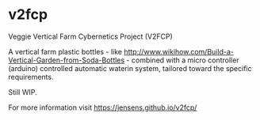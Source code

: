 # v2fcp
Veggie Vertical Farm Cybernetics Project (V2FCP)

A vertical farm plastic bottles - like http://www.wikihow.com/Build-a-Vertical-Garden-from-Soda-Bottles - combined with a micro controller (arduino) controlled automatic waterin system, 
tailored toward the specific requirements.

Still WIP.

For more information visit https://jensens.github.io/v2fcp/
